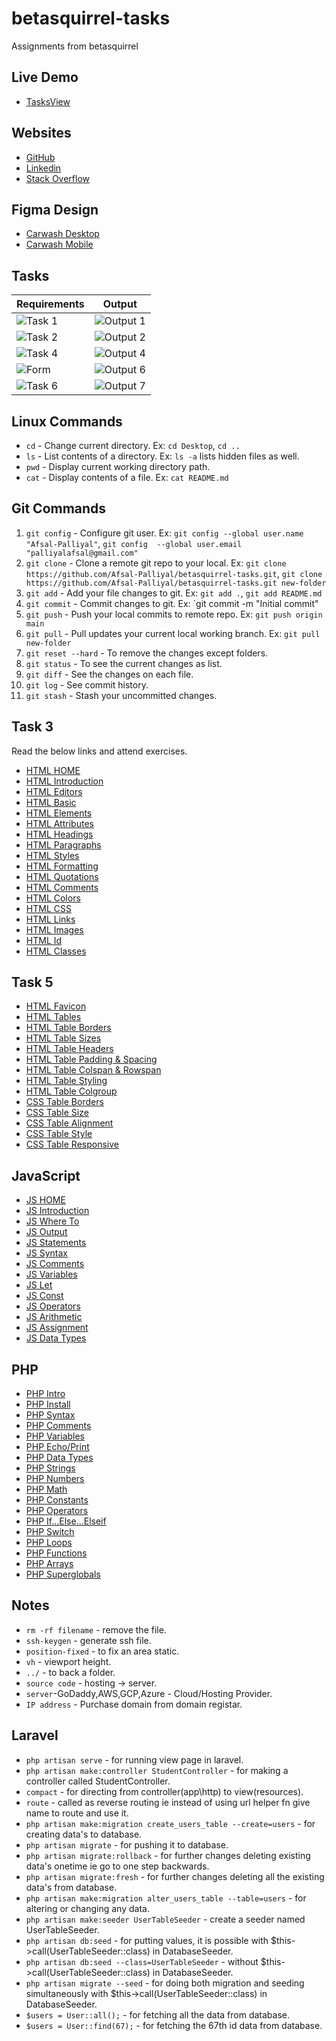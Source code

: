 # betasquirrel-tasks

Assignments from betasquirrel

## Live Demo

- [TasksView](https://afsal-palliyal.github.io/betasquirrel-tasks/)

## Websites

- [GitHub](https://github.com/Afsal-Palliyal)
- [Linkedin](https://www.linkedin.com/in/afsal-p-28775225a)
- [Stack Overflow](https://stackoverflow.com/users/21194134/afsal-p?tab=profile)

## Figma Design

- [Carwash Desktop](https://www.figma.com/file/KAq4DS65aXU0EtZ6bDq0bM/Car-wash-website-desktop?node-id=0%3A1&t=NeT8wGxIdmyV6JrD-1)
- [Carwash Mobile](https://www.figma.com/file/B2ThnNA3ck9XfAvfVtPgAk/Car-wash-website-mobile?node-id=0%3A1&t=V7xQNsnvVC7dr5c2-1)

## Tasks

| Requirements                 | Output                        |
| ---------------------------- | ----------------------------- |
| ![Task 1](images/task-1.jpg) | ![Output 1](images/out-1.png) |
| ![Task 2](images/task-2.jpg) | ![Output 2](images/out-2.png) |
| ![Task 4](images/task-4.jpg) | ![Output 4](images/out-4.png) |
| ![Form](images/form.jpg)     | ![Output 6](images/out-f.png) |
| ![Task 6](images/task-6.jpg) | ![Output 7](images/out-6.png) |

## Linux Commands

- `cd` - Change current directory. Ex: `cd Desktop`, `cd ..`
- `ls` - List contents of a directory. Ex: `ls -a` lists hidden files as well.
- `pwd` - Display current working directory path.
- `cat` - Display contents of a file. Ex: `cat README.md`

## Git Commands

1. `git config` - Configure git user. Ex: `git config --global user.name "Afsal-Palliyal"`, `git config  --global user.email "palliyalafsal@gmail.com"`
2. `git clone` - Clone a remote git repo to your local. Ex: `git clone https://github.com/Afsal-Palliyal/betasquirrel-tasks.git`, `git clone https://github.com/Afsal-Palliyal/betasquirrel-tasks.git new-folder`
3. `git add` - Add your file changes to git. Ex: `git add .`, `git add README.md`
4. `git commit` - Commit changes to git. Ex: `git commit -m "Initial commit"
5. `git push` - Push your local commits to remote repo. Ex: `git push origin main`
6. `git pull` - Pull updates your current local working branch. Ex: `git pull new-folder`
7. `git reset --hard` - To remove the changes except folders.
8. `git status` - To see the current changes as list.
9. `git diff` - See the changes on each file.
10. `git log` - See commit history.
11. `git stash` - Stash your uncommitted changes.

## Task 3

Read the below links and attend exercises.

- [HTML HOME](https://www.w3schools.com/html/default.asp)
- [HTML Introduction](https://www.w3schools.com/html/html_intro.asp)
- [HTML Editors](https://www.w3schools.com/html/html_editors.asp)
- [HTML Basic](https://www.w3schools.com/html/html_basic.asp)
- [HTML Elements](https://www.w3schools.com/html/html_elements.asp)
- [HTML Attributes](https://www.w3schools.com/html/html_attributes.asp)
- [HTML Headings](https://www.w3schools.com/html/html_headings.asp)
- [HTML Paragraphs](https://www.w3schools.com/html/html_paragraphs.asp)
- [HTML Styles](https://www.w3schools.com/html/html_styles.asp)
- [HTML Formatting](https://www.w3schools.com/html/html_formatting.asp)
- [HTML Quotations](https://www.w3schools.com/html/html_quotation_elements.asp)
- [HTML Comments](https://www.w3schools.com/html/html_comments.asp)
- [HTML Colors](https://www.w3schools.com/html/html_colors.asp)
- [HTML CSS](https://www.w3schools.com/html/html_css.asp)
- [HTML Links](https://www.w3schools.com/html/html_links.asp)
- [HTML Images](https://www.w3schools.com/html/html_images.asp)
- [HTML Id](https://www.w3schools.com/html/html_id.asp)
- [HTML Classes](https://www.w3schools.com/html/html_classes.asp)

## Task 5

- [HTML Favicon](https://www.w3schools.com/html/html_favicon.asp)
- [HTML Tables](https://www.w3schools.com/html/html_tables.asp)
- [HTML Table Borders](https://www.w3schools.com/html/html_table_borders.asp)
- [HTML Table Sizes](https://www.w3schools.com/html/html_table_sizes.asp)
- [HTML Table Headers](https://www.w3schools.com/html/html_table_headers.asp)
- [HTML Table Padding & Spacing](https://www.w3schools.com/html/html_table_padding_spacing.asp)
- [HTML Table Colspan & Rowspan](https://www.w3schools.com/html/html_table_colspan_rowspan.asp)
- [HTML Table Styling](https://www.w3schools.com/html/html_table_styling.asp)
- [HTML Table Colgroup](https://www.w3schools.com/html/html_table_colgroup.asp)
- [CSS Table Borders](https://www.w3schools.com/css/css_table.asp)
- [CSS Table Size](https://www.w3schools.com/css/css_table_size.asp)
- [CSS Table Alignment](https://www.w3schools.com/css/css_table_align.asp)
- [CSS Table Style](https://www.w3schools.com/css/css_table_style.asp)
- [CSS Table Responsive](https://www.w3schools.com/css/css_table_responsive.asp)

## JavaScript

- [JS HOME](https://www.w3schools.com/js/default.asp)
- [JS Introduction](https://www.w3schools.com/js/js_intro.asp)
- [JS Where To](https://www.w3schools.com/js/js_whereto.asp)
- [JS Output](https://www.w3schools.com/js/js_output.asp)
- [JS Statements](https://www.w3schools.com/js/js_statements.asp)
- [JS Syntax](https://www.w3schools.com/js/js_syntax.asp)
- [JS Comments](https://www.w3schools.com/js/js_comments.asp)
- [JS Variables](https://www.w3schools.com/js/js_variables.asp)
- [JS Let](https://www.w3schools.com/js/js_let.asp)
- [JS Const](https://www.w3schools.com/js/js_const.asp)
- [JS Operators](https://www.w3schools.com/js/js_operators.asp)
- [JS Arithmetic](https://www.w3schools.com/js/js_arithmetic.asp)
- [JS Assignment](https://www.w3schools.com/js/js_assignment.asp)
- [JS Data Types](https://www.w3schools.com/js/js_datatypes.asp)

## PHP

- [PHP Intro](https://www.w3schools.com/php/php_intro.asp)
- [PHP Install](https://www.w3schools.com/php/php_install.asp)
- [PHP Syntax](https://www.w3schools.com/php/php_syntax.asp)
- [PHP Comments](https://www.w3schools.com/php/php_comments.asp)
- [PHP Variables](https://www.w3schools.com/php/php_variables.asp)
- [PHP Echo/Print](https://www.w3schools.com/php/php_echo_print.asp)
- [PHP Data Types](https://www.w3schools.com/php/php_datatypes.asp)
- [PHP Strings](https://www.w3schools.com/php/php_string.asp)
- [PHP Numbers](https://www.w3schools.com/php/php_numbers.asp)
- [PHP Math](https://www.w3schools.com/php/php_math.asp)
- [PHP Constants](https://www.w3schools.com/php/php_constants.asp)
- [PHP Operators](https://www.w3schools.com/php/php_operators.asp)
- [PHP If...Else...Elseif](https://www.w3schools.com/php/php_if_else.asp)
- [PHP Switch](https://www.w3schools.com/php/php_switch.asp)
- [PHP Loops](https://www.w3schools.com/php/php_looping.asp)
- [PHP Functions](https://www.w3schools.com/php/php_functions.asp)
- [PHP Arrays](https://www.w3schools.com/php/php_arrays.asp)
- [PHP Superglobals](https://www.w3schools.com/php/php_superglobals.asp)

## Notes

- `rm -rf filename` - remove the file.
- `ssh-keygen` - generate ssh file.
- `position-fixed` - to fix an area static.
- `vh` - viewport height.
- `../` - to back a folder.
- `source code` - hosting -> server.
- `server`-GoDaddy,AWS,GCP,Azure - Cloud/Hosting Provider.
- `IP address` - Purchase domain from domain registar.

## Laravel

- `php artisan serve` - for running view page in laravel.
- `php artisan make:controller StudentController` - for making a controller called StudentController.
- `compact` - for directing from controller(app\http) to view(resources).
- `route` - called as reverse routing ie instead of using url helper fn give name to route and use it.
- `php artisan make:migration create_users_table --create=users` - for creating data's to database.
- `php artisan migrate` - for pushing it to database.
- `php artisan migrate:rollback` - for further changes deleting existing data's onetime ie go to one step backwards.
- `php artisan migrate:fresh` - for further changes deleting all the existing data's from database.
- `php artisan make:migration alter_users_table --table=users` - for altering or changing any data.
- `php artisan make:seeder UserTableSeeder` - create a seeder named UserTableSeeder.
- `php artisan db:seed` - for putting values, it is possible with $this->call(UserTableSeeder::class) in DatabaseSeeder.
- `php artisan db:seed --class=UserTableSeeder` - without $this->call(UserTableSeeder::class) in DatabaseSeeder.
- `php artisan migrate --seed` - for doing both migration and seeding simultaneously with $this->call(UserTableSeeder::class) in DatabaseSeeder.
- `$users = User::all();` - for fetching all the data from database.
- `$users = User::find(67);` - for fetching the 67th id data from database.
